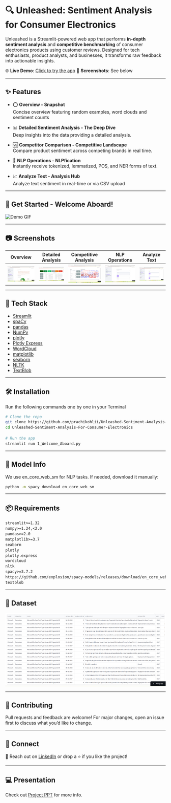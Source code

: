 # 🔍 Unleashed: Sentiment Analysis for Consumer Electronics

Unleashed is a Streamlit-powered web app that performs **in-depth sentiment analysis** and **competitive benchmarking** of consumer electronics products using customer reviews. Designed for tech enthusiasts, product analysts, and businesses, it transforms raw feedback into actionable insights.

🌐 **Live Demo**: [Click to try the app](https://unleashed-sentiment-analysis-for-consumer-electronics-mshbbidc.streamlit.app/)
📸 **Screenshots**: See below

---

## ✨ Features
- ⭕ **Overview - Snapshot**  
  Concise overview featuring random examples, word clouds and sentiment counts

- 📊 **Detailed Sentiment Analysis - The Deep Dive**  
  Deep insights into the data providing a detailed analysis.

- 🆚 **Competitor Comparison - Competitive Landscape**  
  Compare product sentiment across competing brands in real time.

- 🧠 **NLP Operations - NLPfication**  
  Instantly receive tokenized, lemmatized, POS, and NER forms of text.

- 📈 **Analyze Text - Analysis Hub**  
  Analyze text sentiment in real-time or via CSV upload

---

##  💫 Get Started - Welcome Aboard!

![Demo GIF](assets/Animation.gif)


---
## 📷 Screenshots

| Overview | Detailed Analysis | Competitive Analysis | NLP Operations | Analyze Text |
|----------|-------------------|----------------------|----------------|--------------|
| ![Screenshot1](assets/snapshot.png) | ![Screenshot2](assets/deepdive.png) | ![Screenshot3](assets/competitive.png) | ![Screenshot4](assets/nlp.png) | ![Screenshot5](assets/analysis.png) |

---

## 🚀 Tech Stack

- [Streamlit](https://streamlit.io/)
- [spaCy](https://spacy.io/)
- [pandas](https://pandas.pydata.org/)
- [NumPy](https://numpy.org/)
- [plotly](https://plotly.com/)
- [Plotly Express](https://plotly.com/python/plotly-express/)
- [WordCloud](https://amueller.github.io/word_cloud/)
- [matplotlib](https://matplotlib.org/)
- [seaborn](https://seaborn.pydata.org/)
- [NLTK](https://www.nltk.org/)
- [TextBlob](https://textblob.readthedocs.io/en/dev/)

---

## 🛠️ Installation
Run the following commands one by one in your Terminal 
```bash
# Clone the repo
git clone https://github.com/prachikohlii/Unleashed-Sentiment-Analysis-For-Consumer-Electronics.git
cd Unleashed-Sentiment-Analysis-For-Consumer-Electronics

# Run the app
streamlit run 1_Welcome_Aboard.py
```
---

## 🧠 Model Info

We use en_core_web_sm for NLP tasks. If needed, download it manually:  
```bash
python -m spacy download en_core_web_sm
```
---

## 📦 Requirements
```txt
streamlit>=1.32
numpy>=1.24,<2.0
pandas>=2.0
matplotlib>=3.7
seaborn
plotly
plotly.express
wordcloud
nltk
spacy>=3.7.2
https://github.com/explosion/spacy-models/releases/download/en_core_web_sm-3.7.1/en_core_web_sm-3.7.1-py3-none-any.whl
textblob
```
---

## 📂 Dataset 
![View Sample Dataset](assets/dataset.png)

---

## 🤝 Contributing
Pull requests and feedback are welcome! For major changes, open an issue first to discuss what you’d like to change.

---

## 🔗 Connect
📧 Reach out on [LinkedIn](https://www.linkedin.com/in/prachikohli00/) or drop a ⭐ if you like the project!

---
## 💻 Presentation
Check out [Project PPT](unleashed.pptx) for more info.
